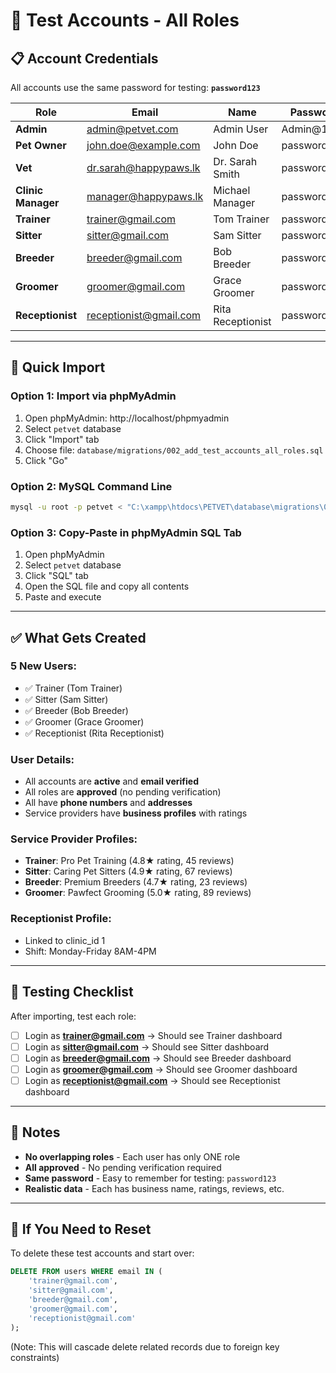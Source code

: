 # 🔐 Test Accounts - All Roles

## 📋 Account Credentials

All accounts use the same password for testing: **`password123`**

| Role | Email | Name | Password |
|------|-------|------|----------|
| **Admin** | admin@petvet.com | Admin User | Admin@123 |
| **Pet Owner** | john.doe@example.com | John Doe | password123 |
| **Vet** | dr.sarah@happypaws.lk | Dr. Sarah Smith | password123 |
| **Clinic Manager** | manager@happypaws.lk | Michael Manager | password123 |
| **Trainer** | trainer@gmail.com | Tom Trainer | password123 |
| **Sitter** | sitter@gmail.com | Sam Sitter | password123 |
| **Breeder** | breeder@gmail.com | Bob Breeder | password123 |
| **Groomer** | groomer@gmail.com | Grace Groomer | password123 |
| **Receptionist** | receptionist@gmail.com | Rita Receptionist | password123 |

---

## 🚀 Quick Import

### **Option 1: Import via phpMyAdmin**
1. Open phpMyAdmin: http://localhost/phpmyadmin
2. Select `petvet` database
3. Click "Import" tab
4. Choose file: `database/migrations/002_add_test_accounts_all_roles.sql`
5. Click "Go"

### **Option 2: MySQL Command Line**
```bash
mysql -u root -p petvet < "C:\xampp\htdocs\PETVET\database\migrations\002_add_test_accounts_all_roles.sql"
```

### **Option 3: Copy-Paste in phpMyAdmin SQL Tab**
1. Open phpMyAdmin
2. Select `petvet` database
3. Click "SQL" tab
4. Open the SQL file and copy all contents
5. Paste and execute

---

## ✅ What Gets Created

### **5 New Users:**
- ✅ Trainer (Tom Trainer)
- ✅ Sitter (Sam Sitter)
- ✅ Breeder (Bob Breeder)
- ✅ Groomer (Grace Groomer)
- ✅ Receptionist (Rita Receptionist)

### **User Details:**
- All accounts are **active** and **email verified**
- All roles are **approved** (no pending verification)
- All have **phone numbers** and **addresses**
- Service providers have **business profiles** with ratings

### **Service Provider Profiles:**
- **Trainer**: Pro Pet Training (4.8★ rating, 45 reviews)
- **Sitter**: Caring Pet Sitters (4.9★ rating, 67 reviews)
- **Breeder**: Premium Breeders (4.7★ rating, 23 reviews)
- **Groomer**: Pawfect Grooming (5.0★ rating, 89 reviews)

### **Receptionist Profile:**
- Linked to clinic_id 1
- Shift: Monday-Friday 8AM-4PM

---

## 🧪 Testing Checklist

After importing, test each role:

- [ ] Login as **trainer@gmail.com** → Should see Trainer dashboard
- [ ] Login as **sitter@gmail.com** → Should see Sitter dashboard
- [ ] Login as **breeder@gmail.com** → Should see Breeder dashboard
- [ ] Login as **groomer@gmail.com** → Should see Groomer dashboard
- [ ] Login as **receptionist@gmail.com** → Should see Receptionist dashboard

---

## 📝 Notes

- **No overlapping roles** - Each user has only ONE role
- **All approved** - No pending verification required
- **Same password** - Easy to remember for testing: `password123`
- **Realistic data** - Each has business name, ratings, reviews, etc.

---

## 🔄 If You Need to Reset

To delete these test accounts and start over:

```sql
DELETE FROM users WHERE email IN (
    'trainer@gmail.com',
    'sitter@gmail.com',
    'breeder@gmail.com',
    'groomer@gmail.com',
    'receptionist@gmail.com'
);
```

(Note: This will cascade delete related records due to foreign key constraints)

